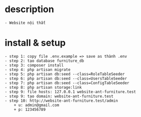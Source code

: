 # description
    - Website nội thất

# install & setup 
    - step 1: copy file .env.example => save as thành .env
    - step 2: tạo database furniture_db
    - step 3: composer install
    - step 4: php artisan migrate
    - step 5: php artisan db:seed --class=RoleTableSeeder
    - step 6: php artisan db:seed --class=UsersTableSeeder
    - step 7: php artisan db:seed --class=ConfigTableSeeder
    - step 8: php artisan storage:link
    - step 9: file hosts: 127.0.0.1 website-ant-furniture.test
    - step 9: tạo domain: website-ant-furniture.test
    - step 10: http://website-ant-furniture.test/admin
        + u: admin@gmail.com
        + p: 123456789
 